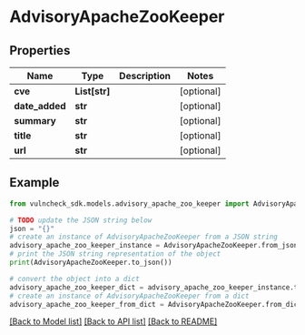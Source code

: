# AdvisoryApacheZooKeeper


## Properties

Name | Type | Description | Notes
------------ | ------------- | ------------- | -------------
**cve** | **List[str]** |  | [optional] 
**date_added** | **str** |  | [optional] 
**summary** | **str** |  | [optional] 
**title** | **str** |  | [optional] 
**url** | **str** |  | [optional] 

## Example

```python
from vulncheck_sdk.models.advisory_apache_zoo_keeper import AdvisoryApacheZooKeeper

# TODO update the JSON string below
json = "{}"
# create an instance of AdvisoryApacheZooKeeper from a JSON string
advisory_apache_zoo_keeper_instance = AdvisoryApacheZooKeeper.from_json(json)
# print the JSON string representation of the object
print(AdvisoryApacheZooKeeper.to_json())

# convert the object into a dict
advisory_apache_zoo_keeper_dict = advisory_apache_zoo_keeper_instance.to_dict()
# create an instance of AdvisoryApacheZooKeeper from a dict
advisory_apache_zoo_keeper_from_dict = AdvisoryApacheZooKeeper.from_dict(advisory_apache_zoo_keeper_dict)
```
[[Back to Model list]](../README.md#documentation-for-models) [[Back to API list]](../README.md#documentation-for-api-endpoints) [[Back to README]](../README.md)



